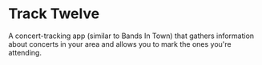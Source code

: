 # Track Twelve

A concert-tracking app (similar to Bands In Town) that gathers information about concerts in your area and allows you to mark the ones you're attending.

